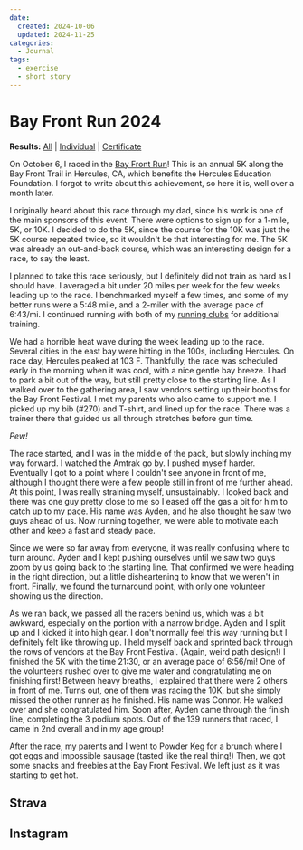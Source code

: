 ```yaml
---
date:
  created: 2024-10-06
  updated: 2024-11-25
categories:
  - Journal
tags:
  - exercise
  - short story
---
```

# Bay Front Run 2024

**Results:** [All](https://runsignup.com/Race/Results/67243#resultSetId-496988;perpage:5000) | [Individual](https://runsignup.com/Race/Results/67243/IndividualResult/cdBR?resultSetId=496988#U93168241) | [Certificate](https://runsignup.com/Race/Results/67243/FinishersCert?resultSetId=496988&resultId=153740067#certificate)

On October 6, I raced in the [Bay Front Run](https://www.bayfrontrun.com/)! This is an annual 5K along the Bay Front Trail in Hercules, CA, which benefits the Hercules Education Foundation. I forgot to write about this achievement, so here it is, well over a month later.

<!-- more -->

I originally heard about this race through my dad, since his work is one of the main sponsors of this event. There were options to sign up for a 1-mile, 5K, or 10K. I decided to do the 5K, since the course for the 10K was just the 5K course repeated twice, so it wouldn't be that interesting for me. The 5K was already an out-and-back course, which was an interesting design for a race, to say the least.

I planned to take this race seriously, but I definitely did not train as hard as I should have. I averaged a bit under 20 miles per week for the few weeks leading up to the race. I benchmarked myself a few times, and some of my better runs were a 5:48 mile, and a 2-miler with the average pace of 6:43/mi. I continued running with both of my [running clubs](./2024-09-08-marina-run-club.md) for additional training.

We had a horrible heat wave during the week leading up to the race. Several cities in the east bay were hitting in the 100s, including Hercules. On race day, Hercules peaked at 103 F. Thankfully, the race was scheduled early in the morning when it was cool, with a nice gentle bay breeze. I had to park a bit out of the way, but still pretty close to the starting line. As I walked over to the gathering area, I saw vendors setting up their booths for the Bay Front Festival. I met my parents who also came to support me. I picked up my bib (#270) and T-shirt, and lined up for the race. There was a trainer there that guided us all through stretches before gun time.

*Pew!*

The race started, and I was in the middle of the pack, but slowly inching my way forward. I watched the Amtrak go by. I pushed myself harder. Eventually I got to a point where I couldn't see anyone in front of me, although I thought there were a few people still in front of me further ahead. At this point, I was really straining myself, unsustainably. I looked back and there was one guy pretty close to me so I eased off the gas a bit for him to catch up to my pace. His name was Ayden, and he also thought he saw two guys ahead of us. Now running together, we were able to motivate each other and keep a fast and steady pace.

Since we were so far away from everyone, it was really confusing where to turn around. Ayden and I kept pushing ourselves until we saw two guys zoom by us going back to the starting line. That confirmed we were heading in the right direction, but a little disheartening to know that we weren't in front. Finally, we found the turnaround point, with only one volunteer showing us the direction.

As we ran back, we passed all the racers behind us, which was a bit awkward, especially on the portion with a narrow bridge. Ayden and I split up and I kicked it into high gear. I don't normally feel this way running but I definitely felt like throwing up. I held myself back and sprinted back through the rows of vendors at the Bay Front Festival. (Again, weird path design!) I finished the 5K with the time 21:30, or an average pace of 6:56/mi! One of the volunteers rushed over to give me water and congratulating me on finishing first! Between heavy breaths, I explained that there were 2 others in front of me. Turns out, one of them was racing the 10K, but she simply missed the other runner as he finished. His name was Connor. He walked over and she congratulated him. Soon after, Ayden came through the finish line, completing the 3 podium spots. Out of the 139 runners that raced, I came in 2nd overall and in my age group!

After the race, my parents and I went to Powder Keg for a brunch where I got eggs and impossible sausage (tasted like the real thing!) Then, we got some snacks and freebies at the Bay Front Festival. We left just as it was starting to get hot.

## Strava

<div class="strava-embed-placeholder" data-embed-type="activity" data-embed-id="12591793279" data-style="standard" data-from-embed="false"></div><script src="https://strava-embeds.com/embed.js"></script>

## Instagram

<script async src="//www.instagram.com/embed.js"></script>

<blockquote class="instagram-media" data-instgrm-captioned
    data-instgrm-permalink="https://www.instagram.com/p/DA8veHgSr5w/">
</blockquote>
